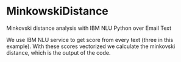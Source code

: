 # MinkowskiDistance
Minkovski distance analysis with IBM NLU Python over Email Text

We use IBM NLU service to get score from every text (three in this example).
With these scores vectorized we calculate the minkovski distance, which is the output of the code.
